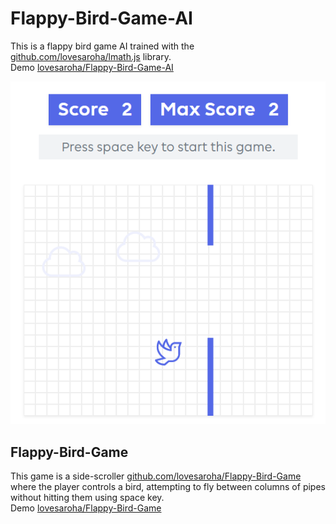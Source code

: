 # Flappy-Bird-Game-AI
This is a flappy bird game AI trained with the [github.com/lovesaroha/lmath.js](https://github.com/lovesaroha/lmath.js) library.<br>
Demo [lovesaroha/Flappy-Bird-Game-AI](https://ml.lovesaroha.com/Flappy-Bird-Game-AI)

![game](https://raw.githubusercontent.com/lovesaroha/gimages/main/9.png)



## Flappy-Bird-Game
 This game is a side-scroller [github.com/lovesaroha/Flappy-Bird-Game](https://github.com/lovesaroha/Flappy-Bird-Game) where the player controls a bird, attempting to fly between columns of pipes without hitting them using space key. <br>
Demo [lovesaroha/Flappy-Bird-Game](https://games.lovesaroha.com/Flappy-Bird-Game)
